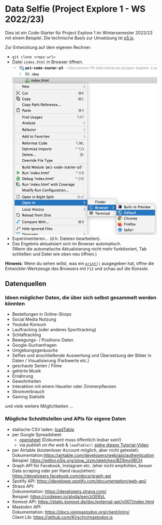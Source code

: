 Data Selfie (Project Explore 1 - WS 2022/23)
============================================

Dies ist ein Code-Starter für Project Explore 1 im Wintersemester 2022/23 mit einem Beispiel.
Die technische Basis zur Umsetzung ist [p5.js](https://p5js.org/).

Zur Entwicklung auf dem eigenen Rechner:
* `git clone <repo-url>`
* Datei `index.html` in Browser öffnen. <br>
  ![Kontext-Menü](doc/open-in-browser.png)
* Experimentieren... (d.h. Dateien bearbeiten).
* Das Ergebnis aktualisiert sich im Browser automatisch.<br>
  (Wenn die automatische Aktualisierung nicht mehr funktioniert, Tab schließen und Datei wie oben neu öffnen.)

**Hinweis**: Wenn du sehen willst, was ein [`print()`](https://p5js.org/reference/#/p5/print) ausgegeben hat, öffne die Entwickler-Werkzeuge des Browsers mit `F12` und schau auf die Konsole.

Datenquellen
------------

### Ideen möglicher Daten, die über sich selbst gesammelt werden könnten

* Bestellungen in Online-Shops
* Social Media Nutzung
* Youtube Konsum
* Lauftracking (oder anderes Sporttracking)
* Schlaftracking
* Bewegungs- / Positions-Daten
* Google-Suchanfragen
* Umgebungsgeräusche
* Selfies und anschließende Auswertung und Übersetzung der Bilder in Daten / Visualisierung (Farbwerte etc.)
* geschaute Serien / Filme
* gehörte Musik
* Ernährung
* Gewohnheiten
* Interaktion mit einem Haustier oder Zimmerpflanzen
* Stromverbrauch
* Gaming Statistik

und viele weitere Möglichkeiten …

### Mögliche Schnittstellen und APIs für eigene Daten

* statische CSV laden: [loadTable](https://p5js.org/reference/#/p5/loadTable)
* per Google Spreadsheet:
  * [opensheet](https://github.com/benborgers/opensheet) (Dokument muss öffentlich lesbar sein!)
  * via _publish on the web_ & `loadTable()` [siehe dieses Tutorial-Video](https://www.youtube.com/watch?v=EU7SvAyybOE&ab_channel=DavidBouchard)
* per Airtable (kostenloser Account möglich, aber nicht getestet): <br>
  Dokumentation:https://airtable.com/developers/web/api/authentication <br>
  Beispiel: https://editor.p5js.org/slow_izzm/sketches/BZ9my0BCH
* Graph API für Facebook, Instagram etc. (eher nicht empfohlen, besser Data scraping oder per Hand rausziehen):
  https://developers.facebook.com/docs/graph-api
* Spotify API:
  https://developer.spotify.com/documentation/web-api/
* Strava API: <br>
  Dokumentation: https://developers.strava.com/ <br>
  Beispiel: https://codepen.io/alyda/pen/zGERzL
* Komoot API: https://static.komoot.de/doc/external-api/v007/index.html
* Mastodon API: <br>
  Dokumentation: https://docs.joinmastodon.org/client/intro/ <br>
  Client Lib: https://github.com/Kirschn/mastodon.js
